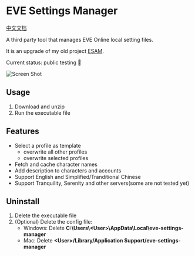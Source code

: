 # EVE Settings Manager

[中文文档](/docs/README_CN.md)

A third party tool that manages EVE Online local setting files.

It is an upgrade of my old project [ESAM](https://github.com/mintnick/ESAM).

Current status: public testing :test_tube:

![Screen Shot](https://user-images.githubusercontent.com/14357052/216756436-06cf8cea-70ad-4256-b1c6-4759be1e3d2c.png)

## Usage

1. Download and unzip
2. Run the executable file

## Features

- Select a profile as template
  - overwrite all other profiles
  - overwrite selected profiles
- Fetch and cache character names
- Add description to characters and accounts
- Support English and Simplified/Tranditional Chinese
- Support Tranquility, Serenity and other servers(some are not tested yet)

## Uninstall

1. Delete the executable file
2. (Optional) Delete the config file:
    - Windows: Delete **C:\Users\\\<User>\AppData\Local\eve-settings-manager**
    - Mac: Delete **\<User>/Library/Application Support/eve-settings-manager**